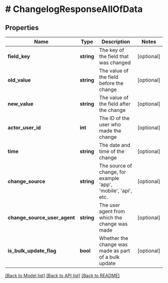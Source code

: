 # # ChangelogResponseAllOfData

## Properties

Name | Type | Description | Notes
------------ | ------------- | ------------- | -------------
**field_key** | **string** | The key of the field that was changed | [optional]
**old_value** | **string** | The value of the field before the change | [optional]
**new_value** | **string** | The value of the field after the change | [optional]
**actor_user_id** | **int** | The ID of the user who made the change | [optional]
**time** | **string** | The date and time of the change | [optional]
**change_source** | **string** | The source of change, for example &#39;app&#39;, &#39;mobile&#39;, &#39;api&#39;, etc. | [optional]
**change_source_user_agent** | **string** | The user agent from which the change was made | [optional]
**is_bulk_update_flag** | **bool** | Whether the change was made as part of a bulk update | [optional]

[[Back to Model list]](../README.md#documentation-for-models) [[Back to API list]](../README.md#documentation-for-api-endpoints) [[Back to README]](../README.md)
